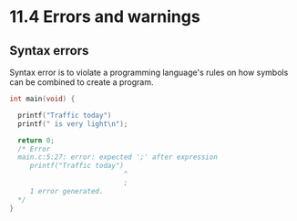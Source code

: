# 11.4 Errors and warnings

## Syntax errors
Syntax error is to violate a programming language's rules on how symbols can be combined to create a program.   
```c
int main(void) {

  printf("Traffic today")
  printf(" is very light\n");

  return 0;
  /* Error
  main.c:5:27: error: expected ';' after expression
     printf("Traffic today")
                            ^
                            ;
     1 error generated.
  */
}
```
